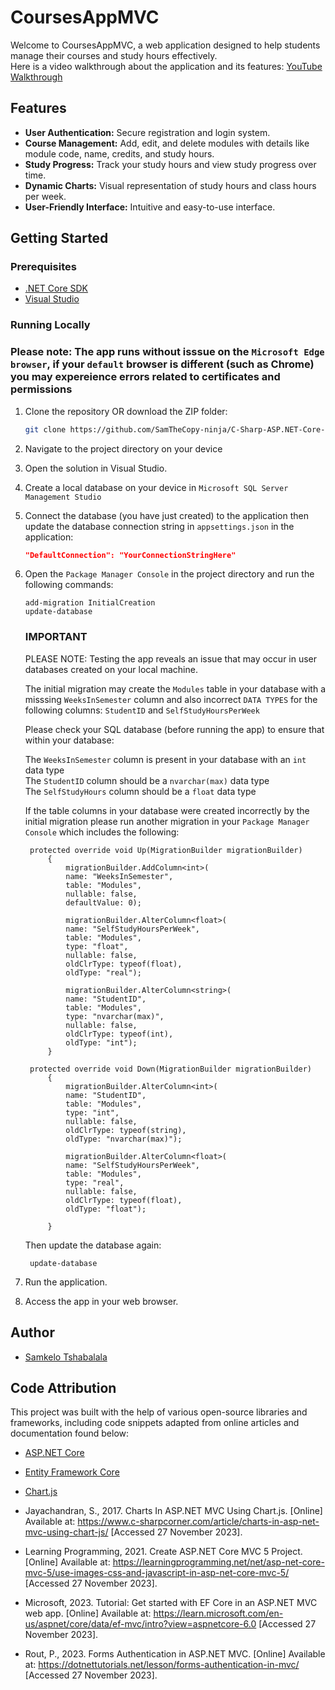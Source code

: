 # CoursesAppMVC

Welcome to CoursesAppMVC, a web application designed to help students manage their courses and study hours effectively.  
Here is a video walkthrough about the application and its features: [YouTube Walkthrough](https://youtu.be/CGV46zMYfWk)

## Features

- **User Authentication:** Secure registration and login system.
- **Course Management:** Add, edit, and delete modules with details like module code, name, credits, and study hours.
- **Study Progress:** Track your study hours and view study progress over time.
- **Dynamic Charts:** Visual representation of study hours and class hours per week.
- **User-Friendly Interface:** Intuitive and easy-to-use interface.

## Getting Started

### Prerequisites

- [.NET Core SDK](https://dotnet.microsoft.com/download)
- [Visual Studio](https://visualstudio.microsoft.com/)

### Running Locally  

### Please note: The app runs without isssue on the `Microsoft Edge browser`, if your `default` browser is different (such as Chrome) you may expereience errors related to certificates and permissions

1. Clone the repository OR download the ZIP folder:

    ```bash
    git clone https://github.com/SamTheCopy-ninja/C-Sharp-ASP.NET-Core-Modules-Tracker-Web-App.git
    ```

2. Navigate to the project directory on your device

3. Open the solution in Visual Studio.

4. Create a local database on your device in `Microsoft SQL Server Management Studio`

5. Connect the database (you have just created) to the application then update the database connection string in `appsettings.json` in the application:

    ```json
    "DefaultConnection": "YourConnectionStringHere"
    ```

6. Open the `Package Manager Console` in the project directory and run the following commands:

    ```
    add-migration InitialCreation
    update-database
    ```
   ### IMPORTANT
   PLEASE NOTE: Testing the app reveals an issue that may occur in user databases created on your local machine.

   The initial migration may create the `Modules` table in your database with a misssing `WeeksInSemester` column and also incorrect `DATA TYPES` for the following columns:
   `StudentID` and `SelfStudyHoursPerWeek`

   Please check your SQL database (before running the app) to ensure that within your database:
   
   The `WeeksInSemester` column is present in your database with an `int` data type  
   The `StudentID` column should be a `nvarchar(max)` data type  
   The `SelfStudyHours` column should be a `float` data type

   If the table columns in your database were created incorrectly by the initial migration please run another migration in your `Package Manager Console` which includes the following:

   ```
    protected override void Up(MigrationBuilder migrationBuilder)
        {
            migrationBuilder.AddColumn<int>(
            name: "WeeksInSemester",
            table: "Modules",
            nullable: false,
            defaultValue: 0);

            migrationBuilder.AlterColumn<float>(
            name: "SelfStudyHoursPerWeek",
            table: "Modules",
            type: "float",
            nullable: false,
            oldClrType: typeof(float),
            oldType: "real");

            migrationBuilder.AlterColumn<string>(
            name: "StudentID",
            table: "Modules",
            type: "nvarchar(max)",
            nullable: false,
            oldClrType: typeof(int),
            oldType: "int");
        }

    protected override void Down(MigrationBuilder migrationBuilder)
        {
            migrationBuilder.AlterColumn<int>(
            name: "StudentID",
            table: "Modules",
            type: "int",
            nullable: false,
            oldClrType: typeof(string),
            oldType: "nvarchar(max)");

            migrationBuilder.AlterColumn<float>(
            name: "SelfStudyHoursPerWeek",
            table: "Modules",
            type: "real",
            nullable: false,
            oldClrType: typeof(float),
            oldType: "float");

        }
    ```

    Then update the database again:
   ```
    update-database
    ```
8. Run the application.

9. Access the app in your web browser.

## Author

- [Samkelo Tshabalala](https://github.com/SamTheCopy-ninja)

## Code Attribution

This project was built with the help of various open-source libraries and frameworks, including code snippets adapted from online articles and documentation found below:

- [ASP.NET Core](https://docs.microsoft.com/aspnet/core)
  
- [Entity Framework Core](https://docs.microsoft.com/ef/core)
  
- [Chart.js](https://www.chartjs.org/)
  
- Jayachandran, S., 2017. Charts In ASP.NET MVC Using Chart.js. [Online] 
Available at: https://www.c-sharpcorner.com/article/charts-in-asp-net-mvc-using-chart-js/
[Accessed 27 November 2023].

- Learning Programming, 2021. Create ASP.NET Core MVC 5 Project. [Online] 
Available at: https://learningprogramming.net/net/asp-net-core-mvc-5/use-images-css-and-javascript-in-asp-net-core-mvc-5/
[Accessed 27 November 2023].

- Microsoft, 2023. Tutorial: Get started with EF Core in an ASP.NET MVC web app. [Online] 
Available at: https://learn.microsoft.com/en-us/aspnet/core/data/ef-mvc/intro?view=aspnetcore-6.0
[Accessed 27 November 2023].

- Rout, P., 2023. Forms Authentication in ASP.NET MVC. [Online] 
Available at: https://dotnettutorials.net/lesson/forms-authentication-in-mvc/
[Accessed 27 November 2023].
